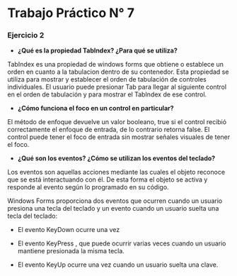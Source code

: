 # Trabajo Práctico N° 7

### Ejercicio 2

- **¿Qué es la propiedad TabIndex? ¿Para qué se utiliza?**

TabIndex es una propiedad de windows forms que obtiene o establece un orden en cuanto a la tabulacion dentro de su contenedor. Esta propiedad se utiliza para mostrar y establecer el orden de tabulación de controles individuales. El usuario puede presionar Tab para llegar al siguiente control en el orden de tabulación y para mostrar el TabIndex de ese control.

- **¿Cómo funciona el foco en un control en particular?**

El método de enfoque devuelve un valor booleano, true si el control recibió correctamente el enfoque de entrada, de lo contrario retorna false. El control puede tener el foco de entrada sin mostrar señales visuales de tener el foco.

- **¿Qué son los eventos? ¿Cómo se utilizan los eventos del teclado?**

Los eventos son aquellas acciones mediante las cuales el objeto reconoce que se está interactuando con él. De esta forma el objeto se activa y responde al evento según lo programado en su código.

Windows Forms proporciona dos eventos que ocurren cuando un usuario presiona una tecla del teclado y un evento cuando un usuario suelta una tecla del teclado:

- El evento KeyDown ocurre una vez

- El evento KeyPress , que puede ocurrir varias veces cuando un usuario mantiene presionada la misma tecla.

- El evento KeyUp ocurre una vez cuando un usuario suelta una clave.

